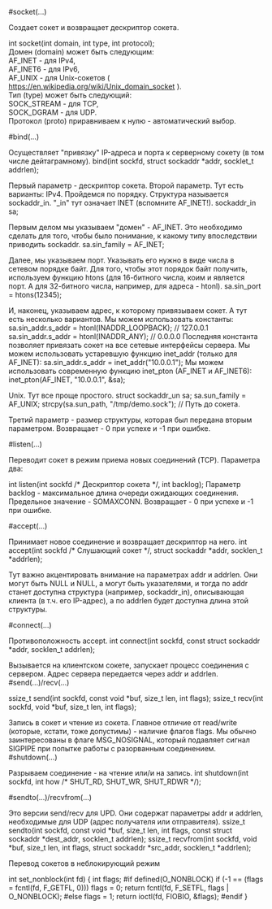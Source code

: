 #socket(...)

Создает сокет и возвращает дескриптор сокета.

int socket(int domain, int type, int protocol);<br />
Домен (domain) может быть следующим:<br />
AF_INET - для IPv4,<br />
AF_INET6 - для IPv6,<br />
AF_UNIX - для Unix-сокетов ( https://en.wikipedia.org/wiki/Unix_domain_socket ).<br />
Тип (type) может быть следующий:<br />
SOCK_STREAM - для TCP,<br />
SOCK_DGRAM - для UDP.<br />
Протокол (proto) приравниваем к нулю - автоматический выбор.<br />

#bind(...)

Осуществляет "привязку" IP-адреса и порта к серверному сокету (в том числе дейтаграмному).
bind(int sockfd, struct sockaddr *addr, socklet_t addrlen);

Первый параметр - дескриптор сокета.
Второй параметр. Тут есть варианты:
IPv4. Пройдемся по порядку.
Структура называется sockaddr_in. "_in" тут означает INET (вспомните AF_INET!).
sockaddr_in sa;

Первым делом мы указываем "домен" - AF_INET. Это необходимо сделать для того, чтобы было понимание, к какому типу впоследствии приводить sockaddr.
sa.sin_family = AF_INET;

Далее, мы указываем порт. Указывать его нужно в виде числа в сетевом порядке байт. Для того, чтобы этот порядок байт получить, используем функцию htons (для 16-битного числа, коим и является порт. А для 32-битного числа, например, для адреса - htonl).
sa.sin_port = htons(12345);

И, наконец, указываем адрес, к которому привязываем сокет. А тут есть несколько вариантов.
Мы можем использовать константы:
sa.sin_addr.s_addr = htonl(INADDR_LOOPBACK); // 127.0.0.1
sa.sin_addr.s_addr = htonl(INADDR_ANY); // 0.0.0.0
Последняя константа позволяет привязать сокет на все сетевые интерфейсы сервера.
Мы можем использовать устаревшую функцию inet_addr (только для AF_INET):
sa.sin_addr.s_addr = inet_addr("10.0.0.1");
Мы можем использовать современную функцию inet_pton (AF_INET и AF_INET6):
inet_pton(AF_INET, "10.0.0.1", &sa);

Unix. Тут все проще простого.
struct sockaddr_un sa;
sa.sun_family = AF_UNIX;
strcpy(sa.sun_path, "/tmp/demo.sock"); // Путь до сокета.

Третий параметр - размер структуры, которая был передана вторым параметром.
Возвращает - 0 при успехе и -1 при ошибке.

#listen(...)

Переводит сокет в режим приема новых соединений (TCP). Параметра два:

int listen(int sockfd /* Дескриптор сокета */, int backlog);
Параметр backlog - максимальное длина очереди ожидающих соединения. Предельное значение - SOMAXCONN.
Возвращает - 0 при успехе и -1 при ошибке.

#accept(...)

Принимает новое соединение и возвращает дескриптор на него.
int accept(int sockfd /* Слушающий сокет */, struct sockaddr *addr, socklen_t *addrlen);

Тут важно акцентировать внимание на параметрах addr и addrlen. Они могут быть NULL и NULL, а могут быть указателями, и тогда по addr станет доступна структура (например, sockaddr_in), описывающая клиента (в т.ч. его IP-адрес), а по addrlen будет доступна длина этой структуры.

#connect(...)

Противоположность accept. 
int connect(int sockfd, const struct sockaddr *addr, socklen_t addrlen);
 
Вызывается на клиентском сокете, запускает процесс соединения с сервером. Адрес сервера передается через addr и addrlen.
#send(...)/recv(...)

ssize_t send(int sockfd, const void *buf, size_t len, int flags);
ssize_t recv(int sockfd, void *buf, size_t len, int flags);
 
Запись в сокет и чтение из сокета. Главное отличие от read/write (которые, кстати, тоже допустимы) - наличие флагов flags. Мы обычно заинтересованы в флаге MSG_NOSIGNAL, который подавляет сигнал SIGPIPE при попытке работы с разорванным соединением.
#shutdown(...)

Разрываем соединение - на чтение или/и на запись.
int shutdown(int sockfd, int how /* SHUT_RD, SHUT_WR, SHUT_RDWR */);﻿
 
#sendto(...)/recvfrom(...)

Это версии send/recv для UPD. Они содержат параметры ﻿addr и addrlen, необходимые для UDP (адрес получателя или отправителя).
ssize_t sendto(int sockfd, const void *buf, size_t len, int flags, ﻿const struct sockaddr *dest_addr, socklen_t addrlen);
﻿ssize_t recvfrom(int sockfd, void *buf, size_t len, int flags, ﻿struct sockaddr *src_addr, socklen_t *addrlen);
 

﻿Перевод сокетов в неблокирующий режим

int set_nonblock(int fd)
{
    ﻿int flags;
    #if defined(O_NONBLOCK)
    ﻿if (-1 == (flags = fcntl(fd, F_GETFL, 0)))
        ﻿flags = 0;
    ﻿return fcntl(fd, F_SETFL, flags | O_NONBLOCK);
    #else
    ﻿flags = 1;
    ﻿return ioctl(fd, FIOBIO, &flags);
    #endif
} 
